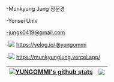 
 -Munkyung Jung 정문경
 
 -Yonsei Univ
 
 -jungk0419@gmail.com 
 
 -<a href="https://velog.io/@yungommi"><img src="https://img.shields.io/badge/Velog-11B48A?style=flat-square&logo=Vimeo&logoColor=white&link=https://velog.io/@yungommi"/></a>  https://velog.io/@yungommi
 
 -<a href="https://yungommi.github.io/my_homepage/"><img src="https://img.shields.io/badge/-MYHOMEPAGE-pink"/></a> 
 https://munkyungjung.vercel.app/


| <a href="https://github.com/yungommi/github-readme-stats"><img align="center" src="https://github-readme-stats.vercel.app/api?username=yungommi&show_icons=true&include_all_commits=true&theme=buefy&hide_border=true" alt="YUNGOMMI's github stats" /></a> | <a href="https://github.com/yungommi/github-readme-stats"><img align="center" src="https://github-readme-stats.vercel.app/api/top-langs/?username=yungommi&layout=compact&theme=buefy&hide_border=true" /></a> |
| ------------- | ------------- |
